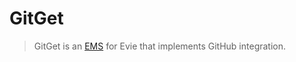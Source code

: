 # GitGet
> GitGet is an [EMS](https://github.com/TeamEvie/ems) for Evie that implements GitHub integration.
